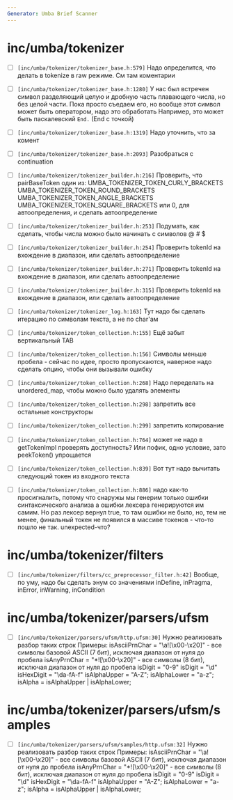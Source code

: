 ```yaml
---
Generator: Umba Brief Scanner
---
```


# inc/umba/tokenizer

- [ ] `[inc/umba/tokenizer/tokenizer_base.h:579]`
  Надо определится, что делать в tokenize в raw режиме. См там коментарии

- [ ] `[inc/umba/tokenizer/tokenizer_base.h:1280]`
  У нас был встречен символ разделяющий целую и дробную часть плавающего числа,
  но без целой части. Пока просто съедаем его, но вообще этот символ может быть
  оператором, надо это обработать Например, это может быть паскалевский `End.`
  (End с точкой)

- [ ] `[inc/umba/tokenizer/tokenizer_base.h:1319]`
  Надо уточнить, что за комент

- [ ] `[inc/umba/tokenizer/tokenizer_base.h:2093]`
  Разобраться с continuation

- [ ] `[inc/umba/tokenizer/tokenizer_builder.h:216]`
  Проверить, что pairBaseToken один из: UMBA_TOKENIZER_TOKEN_CURLY_BRACKETS
  UMBA_TOKENIZER_TOKEN_ROUND_BRACKETS UMBA_TOKENIZER_TOKEN_ANGLE_BRACKETS
  UMBA_TOKENIZER_TOKEN_SQUARE_BRACKETS или 0, для автоопределения, и сделать
  автоопределение

- [ ] `[inc/umba/tokenizer/tokenizer_builder.h:253]`
  Подумать, как сделать, чтобы числа можно было начинать с символов @ # $

- [ ] `[inc/umba/tokenizer/tokenizer_builder.h:254]`
  Проверить tokenId на вхождение в диапазон, или сделать автоопределение

- [ ] `[inc/umba/tokenizer/tokenizer_builder.h:271]`
  Проверить tokenId на вхождение в диапазон, или сделать автоопределение

- [ ] `[inc/umba/tokenizer/tokenizer_builder.h:315]`
  Проверить tokenId на вхождение в диапазон, или сделать автоопределение

- [ ] `[inc/umba/tokenizer/tokenizer_log.h:163]`
  Тут надо бы сделать итерацию по символам текста, а не по char'ам

- [ ] `[inc/umba/tokenizer/token_collection.h:155]`
  Ещё забыт вертикальный TAB

- [ ] `[inc/umba/tokenizer/token_collection.h:156]`
  Символы меньше пробела - сейчас по идее, просто пропускаются, наверное надо
  сделать опцию, чтобы они вызывали ошибку

- [ ] `[inc/umba/tokenizer/token_collection.h:268]`
  Надо переделать на unordered_map, чтобы можно было удалять элементы

- [ ] `[inc/umba/tokenizer/token_collection.h:298]`
  запретить все остальные конструкторы

- [ ] `[inc/umba/tokenizer/token_collection.h:299]`
  запретить копирование

- [ ] `[inc/umba/tokenizer/token_collection.h:764]`
  может не надо в getTokenImpl проверять доступность? Или пофик, одно условие,
  зато peekToken() упрощается

- [ ] `[inc/umba/tokenizer/token_collection.h:839]`
  Вот тут надо вычитать следующий токен из входного текста

- [ ] `[inc/umba/tokenizer/token_collection.h:886]`
  надо как-то просигналить, потому что снаружы мы генерим только ошибки
  синтаксического анализа а ошибки лексера генерируются им самим. Но раз лексер
  вернул true, то там ошибки не было, но, тем не менее, финальный токен не
  появился в массиве токенов - что-то пошло не так. unexpected-что?



# inc/umba/tokenizer/filters

- [ ] `[inc/umba/tokenizer/filters/cc_preprocessor_filter.h:42]`
  Вообще, по уму, надо бы сделать энум со значениями inDefine, inPragma, inError,
  inWarning, inCondition



# inc/umba/tokenizer/parsers/ufsm

- [ ] `[inc/umba/tokenizer/parsers/ufsm/http.ufsm:30]`
  Нужно реализовать разбор таких строк Примеры: isAsciiPrnChar  =
  "\a![\x00-\x20]" - все символы базовой ASCII (7 бит), исключая диапазон от нуля
  до пробела isAnyPrnChar    = "\*![\x00-\x20]" - все символы (8 бит), исключая
  диапазон от нуля до пробела isDigit         = "0-9" isDigit         = "\d"
  isHexDigit      = "\da-fA-f" isAlphaUpper    = "A-Z"; isAlphaLower    = "a-z";
  isAlpha = isAlphaUpper | isAlphaLower;



# inc/umba/tokenizer/parsers/ufsm/samples

- [ ] `[inc/umba/tokenizer/parsers/ufsm/samples/http.ufsm:32]`
  Нужно реализовать разбор таких строк Примеры: isAsciiPrnChar  =
  "\a![\x00-\x20]" - все символы базовой ASCII (7 бит), исключая диапазон от нуля
  до пробела isAnyPrnChar    = "\*![\x00-\x20]" - все символы (8 бит), исключая
  диапазон от нуля до пробела isDigit         = "0-9" isDigit         = "\d"
  isHexDigit      = "\da-fA-f" isAlphaUpper    = "A-Z"; isAlphaLower    = "a-z";
  isAlpha = isAlphaUpper | isAlphaLower;

